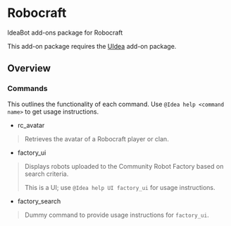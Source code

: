 # Robocraft
IdeaBot add-ons package for Robocraft

This add-on package requires the [UIdea](https://github.com/IdeaBot/UIdea) add-on package.

## Overview ##

### Commands ###
This outlines the functionality of each command.
Use `@Idea help <command name>` to get usage instructions.

* rc_avatar
> Retrieves the avatar of a Robocraft player or clan.

* factory_ui
> Displays robots uploaded to the Community Robot Factory based on search criteria.
>
> This is a UI; use `@Idea help UI factory_ui` for usage instructions.

* factory_search
> Dummy command to provide usage instructions for `factory_ui`.
